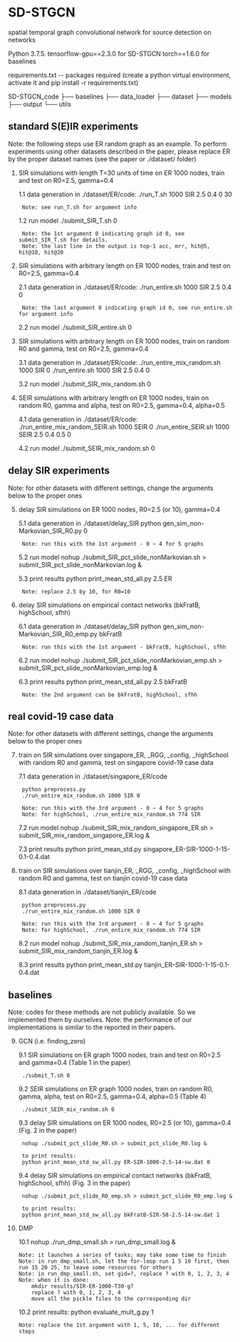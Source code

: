 # SD-STGCN
spatial temporal graph convolutional network for source detection on networks

Python 3.7.5. 
tensorflow-gpu==2.3.0 for SD-STGCN
torch==1.6.0 for baselines

requirements.txt -- packages required (create a python virtual environment, activate it and pip install -r requirements.txt) 

SD-STGCN_code
├── baselines
├── data_loader
├── dataset
├── models
├── output
└── utils


## standard S(E)IR experiments 


Note: the following steps use ER random graph as an example. To perform experiments using other datasets described in the paper, please 
	replace ER by the proper dataset names (see the paper or ./dataset/ folder)

1. SIR simulations with length T=30 units of time on ER 1000 nodes, train and test on R0=2.5, gamma=0.4  

	1.1 data generation
		in ./dataset/ER/code:
		./run_T.sh 1000 SIR 2.5 0.4 0 30 

		Note: see run_T.sh for argument info 

	1.2 run model 
		./submit_SIR_T.sh 0 
		
		Note: the 1st argument 0 indicating graph id 0, see submit_SIR_T.sh for details. 
		Note: the last line in the output is top-1 acc, mrr, hit@5, hit@10, hit@20


2. SIR simulations with arbitrary length on ER 1000 nodes, train and test on R0=2.5, gamma=0.4 

	2.1 data generation
		in ./dataset/ER/code:
		./run_entire.sh 1000 SIR 2.5 0.4 0

		Note: the last argument 0 indicating graph id 0, see run_entire.sh for argument info
		
	2.2 run model
		./submit_SIR_entire.sh 0 

3. SIR simulations with arbitrary length on ER 1000 nodes, train on random R0 and gamma, test on R0=2.5, gamma=0.4

	3.1 data generation
		in ./dataset/ER/code:
		./run_entire_mix_random.sh 1000 SIR 0 
		./run_entire.sh 1000 SIR 2.5 0.4 0

	3.2 run model
		./submit_SIR_mix_random.sh 0


4. SEIR simulations with arbitrary length on ER 1000 nodes, train on random R0, gamma and alpha, test on R0=2.5, gamma=0.4, alpha=0.5 

	4.1 data generation
		in ./dataset/ER/code:
		./run_entire_mix_random_SEIR.sh 1000 SEIR 0
		./run_entire_SEIR.sh 1000 SEIR 2.5 0.4 0.5 0

	4.2 run model
		./submit_SEIR_mix_random.sh 0



## delay SIR experiments 


Note: for other datasets with different settings, change the arguments below to the proper ones

5. delay SIR simulations on ER 1000 nodes, R0=2.5 (or 10), gamma=0.4

	5.1 data generation
		in ./dataset/delay_SIR
		python gen_sim_non-Markovian_SIR_R0.py 0

		Note: run this with the 1st argument - 0 ~ 4 for 5 graphs

	5.2 run model
		nohup ./submit_SIR_pct_slide_nonMarkovian.sh > submit_SIR_pct_slide_nonMarkovian.log &

	5.3 print results
		python print_mean_std_all.py 2.5 ER

		Note: replace 2.5 by 10, for R0=10

6. delay SIR simulations on empirical contact networks (bkFratB, highSchool, sfhh)

	6.1 data generation
		in ./dataset/delay_SIR
		python gen_sim_non-Markovian_SIR_R0_emp.py bkFratB

		Note: run this with the 1st argument - bkFratB, highSchool, sfhh

	6.2 run model
		nohup ./submit_SIR_pct_slide_nonMarkovian_emp.sh > submit_SIR_pct_slide_nonMarkovian_emp.log &


	6.3 print results
		python print_mean_std_all.py 2.5 bkFratB

		Note: the 2nd argument can be bkFratB, highSchool, sfhh


## real covid-19 case data

Note: for other datasets with different settings, change the arguments below to the proper ones

7. train on SIR simulations over singapore_ER, _RGG, _config, _highSchool with random R0 and gamma, test on singapore covid-19 case data

	7.1 data generation
		in ./dataset/singapore_ER/code

		python preprocess.py
		./run_entire_mix_random.sh 1000 SIR 0

		Note: run this with the 3rd argument - 0 ~ 4 for 5 graphs	
		Note: for highSchool, ./run_entire_mix_random.sh 774 SIR 

	7.2 run model
		nohup ./submit_SIR_mix_random_singapore_ER.sh > submit_SIR_mix_random_singapore_ER.log &

	7.3 print results
		python print_mean_std.py singapore_ER-SIR-1000-1-15-0.1-0.4.dat


8. train on SIR simulations over tianjin_ER, _RGG, _config, _highSchool with random R0 and gamma, test on tianjin covid-19 case data

	8.1 data generation
		in ./dataset/tianjin_ER/code

		python preprocess.py
		./run_entire_mix_random.sh 1000 SIR 0

		Note: run this with the 3rd argument - 0 ~ 4 for 5 graphs	
		Note: for highSchool, ./run_entire_mix_random.sh 774 SIR 

	8.2 run model
		nohup ./submit_SIR_mix_random_tianjin_ER.sh > submit_SIR_mix_random_tianjin_ER.log &

	8.3 print results
		python print_mean_std.py tianjin_ER-SIR-1000-1-15-0.1-0.4.dat



## baselines

Note: codes for these methods are not publicly available. So we implemented them by ourselves. 
Note: the performance of our implementations is similar to the reported in their papers.  

9. GCN (i.e. finding_zero)

	9.1 SIR simulations on ER graph 1000 nodes, train and test on R0=2.5 and gamma=0.4 (Table 1 in the paper)

		./submit_T.sh 0

	9.2 SEIR simulations on ER graph 1000 nodes, train on random R0, gamma, alpha, test on R0=2.5, gamma=0.4, alpha=0.5 (Table 4)

		./submit_SEIR_mix_random.sh 0

	9.3 delay SIR simulations on ER 1000 nodes, R0=2.5 (or 10), gamma=0.4 (Fig. 2 in the paper)

		nohup ./submit_pct_slide_R0.sh > submit_pct_slide_R0.log &

		to print results:
		python print_mean_std_sw_all.py ER-SIR-1000-2.5-14-sw.dat 0

	9.4 delay SIR simulations on empirical contact networks (bkFratB, highSchool, sfhh) (Fig. 3 in the paper)

		nohup ./submit_pct_slide_R0_emp.sh > submit_pct_slide_R0_emp.log &

		to print results:
		python print_mean_std_sw_all.py bkFratB-SIR-58-2.5-14-sw.dat 1


10. DMP

	10.1 nohup ./run_dmp_small.sh > run_dmp_small.log &

		Note: it launches a series of tasks; may take some time to finish
		Note: in run_dmp_small.sh, let the for-loop run 1 5 10 first, then run 15 20 25, to leave some resources for others
		Note: in run_dmp_small.sh, set gid=?, replace ? with 0, 1, 2, 3, 4
		Note: when it is done:
			mkdir results/SIR-ER-1000-T30-g?
			replace ? with 0, 1, 2, 3, 4 
			move all the pickle files to the corresponding dir

	10.2 print results:
		python evaluate_mult_g.py 1

		Note: replace the 1st argument with 1, 5, 10, ... for different steps
